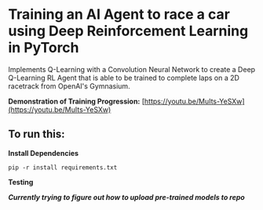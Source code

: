 # Training an AI Agent to race a car using Deep Reinforcement Learning in PyTorch

Implements Q-Learning with a Convolution Neural Network to create a Deep Q-Learning RL Agent that is able to be trained to complete laps on a 2D racetrack from OpenAI's Gymnasium.

__Demonstration of Training Progression:__ [https://youtu.be/MuIts-YeSXw](https://youtu.be/MuIts-YeSXw)

## To run this:

**Install Dependencies**

`pip -r install requirements.txt`

**Testing** 

***Currently trying to figure out how to upload pre-trained models to repo***

